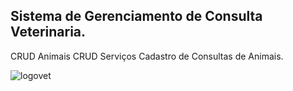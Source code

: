 ## Sistema de Gerenciamento de Consulta Veterinaria. 
CRUD Animais
CRUD Serviços
Cadastro de Consultas de Animais. 

![logovet](https://user-images.githubusercontent.com/70233216/118165070-3e19b480-b3fa-11eb-858d-99d8a8aab523.jpg)

